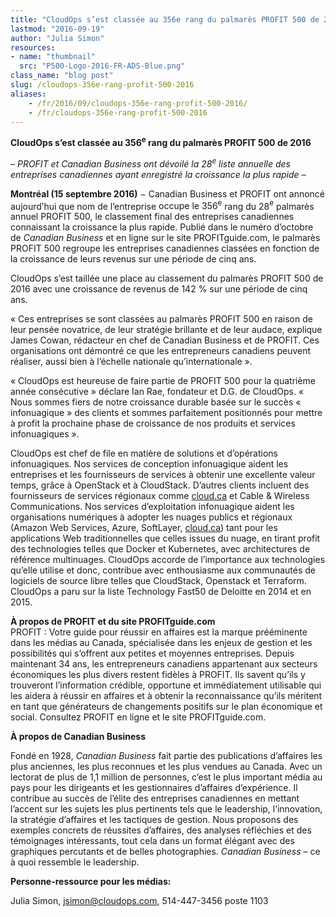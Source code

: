 ```yaml
---
title: "CloudOps s’est classée au 356e rang du palmarès PROFIT 500 de 2016"
lastmod: "2016-09-19"
author: "Julia Simon"
resources:
- name: "thumbnail"
  src: "P500-Logo-2016-FR-ADS-Blue.png"
class_name: "blog post"
slug: /cloudops-356e-rang-profit-500-2016
aliases:
    - /fr/2016/09/cloudops-356e-rang-profit-500-2016/
    - /fr/cloudops-356e-rang-profit-500-2016
---
```


<p class="p1"><span class="s1"><b>CloudOps</b></span><span class="s2"><b>&nbsp;s’est classée au 356<sup>e</sup></b></span><span class="s2"><b>&nbsp;rang du palmarès PROFIT&nbsp;500 de 2016</b></span></p><p class="p1"><span class="s2"><i>– PROFIT et Canadian Business ont dévoilé la 28</i></span><span class="s3"><i><sup>e</sup></i></span><span class="s2"><i> liste annuelle des entreprises canadiennes ayant enregistré la croissance la plus rapide –</i></span></p><p class="p1"><span class="s1"><b>Montréal</b></span><span class="s2"><b>&nbsp;(15 septembre 2016)</b> − Canadian Business et PROFIT ont annoncé aujourd’hui que </span><span class="s1">nom de l’entreprise</span><span class="s2"> occupe le 356<sup>e</sup></span><span class="s2">&nbsp;rang du 28</span><span class="s3"><sup>e</sup></span><span class="s2"> palmarès annuel PROFIT&nbsp;500, le classement final des entreprises canadiennes connaissant la croissance la plus rapide. Publié dans le numéro d’octobre de <i>Canadian Business</i> et en ligne sur le site PROFITguide.com, le palmarès PROFIT&nbsp;500 regroupe les entreprises canadiennes classées en fonction de la croissance de leurs revenus sur une période de cinq ans. </span></p><p class="p1"><span class="s1">CloudOps</span><span class="s2">&nbsp;s’est taillée une place au classement du palmarès PROFIT&nbsp;500 de 2016 avec une croissance de revenus de 142&nbsp;</span><span class="s2">% sur une période de cinq ans.</span></p><p class="p1"><span class="s2">«&nbsp;Ces entreprises se sont classées au palmarès PROFIT&nbsp;500 en raison de leur pensée novatrice, de leur stratégie brillante et de leur audace, explique James Cowan, rédacteur en chef de Canadian Business et de PROFIT. Ces organisations ont démontré ce que les entrepreneurs canadiens peuvent réaliser, aussi bien à l’échelle nationale qu’internationale ».</span></p><p>« CloudOps est heureuse de faire partie de PROFIT 500 pour la quatrième année consécutive » déclare Ian Rae, fondateur et D.G. de CloudOps. « Nous sommes fiers de notre croissance durable basée sur le succès « infonuagique » des clients et sommes parfaitement positionnés pour mettre à profit la prochaine phase de croissance de nos produits et services infonuagiques ».</p><p>CloudOps est chef de file en matière de solutions et d’opérations infonuagiques. Nos services de conception infonuagique aident les entreprises et les fournisseurs de services à obtenir une excellente valeur temps, grâce à OpenStack et à CloudStack. D’autres clients incluent des fournisseurs de services régionaux comme <a href="https://cloud.ca/" target="_blank" data-saferedirecturl="https://www.google.com/url?hl=en&amp;q=http://cloud.ca&amp;source=gmail&amp;ust=1474386167754000&amp;usg=AFQjCNGm6GyqKRp_FSjjnk4DRoR7Kh_1kg">cloud.ca</a> et Cable &amp; Wireless Communications. Nos services d’exploitation infonuagique aident les organisations numériques à adopter les nuages publics et régionaux (Amazon Web Services, Azure, SoftLayer, <a href="https://cloud.ca/" target="_blank" data-saferedirecturl="https://www.google.com/url?hl=en&amp;q=http://cloud.ca&amp;source=gmail&amp;ust=1474386167754000&amp;usg=AFQjCNGm6GyqKRp_FSjjnk4DRoR7Kh_1kg">cloud.ca</a>) tant pour les applications Web traditionnelles que celles issues du nuage, en tirant profit des technologies telles que Docker et Kubernetes, avec architectures de référence multinuages. CloudOps accorde de l’importance aux technologies qu’elle utilise et donc, contribue avec enthousiasme aux communautés de logiciels de source libre telles que CloudStack, Openstack et Terraform. CloudOps a paru sur la liste Technology Fast50 de Deloitte en 2014 et en 2015.</p><p class="p1"><span class="s1"><b>À propos de PROFIT et du site PROFITguide.com</b></span><span class="s2"><br> </span><span class="s1">PROFIT&nbsp;: Votre guide pour réussir en affaires est la marque prééminente dans les médias au Canada, spécialisée dans les enjeux de gestion et les possibilités qui s’offrent aux petites et moyennes entreprises.</span> <span class="s1">Depuis maintenant 34&nbsp;ans, les entrepreneurs canadiens appartenant aux secteurs économiques les plus divers restent fidèles à PROFIT. Ils savent qu’ils y trouveront l’information crédible, opportune et immédiatement utilisable qui les aidera à réussir en affaires et à obtenir la reconnaissance qu’ils méritent en tant que générateurs de changements positifs sur le plan économique et social.</span> <span class="s1">Consultez PROFIT en ligne et le site PROFITguide.com.</span></p><p class="p1"><span class="s1"><b>À propos de Canadian Business</b></span></p><p class="p1"><span class="s1">Fondé en 1928,<i> Canadian Business </i>fait partie des publications d’affaires les plus anciennes, les plus reconnues et les plus vendues au Canada.</span><i> </i><span class="s1">Avec un lectorat de plus de 1,1 million de personnes, c’est le plus important média au pays pour les dirigeants et les gestionnaires d’affaires d’expérience.</span> <span class="s1">Il contribue au succès de l’élite des entreprises canadiennes en mettant l’accent sur les sujets les plus pertinents tels que le leadership, l’innovation, la stratégie d’affaires et les tactiques de gestion.</span> <span class="s1">Nous proposons des exemples concrets de réussites d’affaires, des analyses réfléchies et des témoignages intéressants, tout cela dans un format élégant avec des graphiques percutants et de belles photographies.</span> <span class="s1"><i>Canadian Business</i> – ce à quoi ressemble le leadership.</span></p><p class="p1"><span class="s1"><b>Personne-ressource pour les médias:</b></span></p><p class="p1">Julia Simon, <a href="mailto:jsimon@cloudops.com" target="_blank">jsimon@cloudops.com</a>, 514-447-3456 poste 1103</p>
